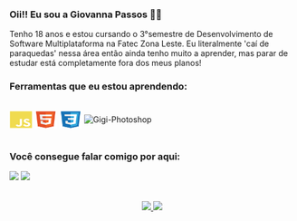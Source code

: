 ### Oii!! Eu sou a Giovanna Passos 👋😁

  Tenho 18 anos e estou cursando o 3°semestre de Desenvolvimento de Software Multiplataforma na Fatec Zona Leste. Eu literalmente 'caí de paraquedas' nessa área então ainda tenho muito a aprender, mas parar de estudar está completamente fora dos meus planos!  <br>
  
### Ferramentas que eu estou aprendendo:
  <div style="display: inline_block"><br>
  <img align="center" alt="Gigi-Js" height="30" width="40" src="https://raw.githubusercontent.com/devicons/devicon/master/icons/javascript/javascript-plain.svg">
  <img align="center" alt="Gigi-HTML" height="30" width="40" src="https://raw.githubusercontent.com/devicons/devicon/master/icons/html5/html5-original.svg">
  <img align="center" alt="Gigi-CSS" height="30" width="40" src="https://raw.githubusercontent.com/devicons/devicon/master/icons/css3/css3-original.svg">
  <img align="center" alt="Gigi-Photoshop" height="30" width="40" src="https://cdn.jsdelivr.net/gh/devicons/devicon/icons/photoshop/photoshop-plain.svg">
  </div>        
 <src="https://media.discordapp.net/attachments/639956127056134178/890373478988013628/Publicacoes_Instagram_1_1.png?width=676&height=676">
</div>
  <br>

### Você consegue falar comigo por aqui:
  <div>
    <a href = "mailto:giovanna.figueirasilva@gmail.com"><img src="https://img.shields.io/badge/-Gmail-%23333?style=for-the-badge&logo=gmail&logoColor=white"  target="_blank"></a>
     <a href = https://www.linkedin.com/in/giovannafigueira><img src=https://img.shields.io/badge/LinkedIn-0077B5?style=for-the-badge&logo=linkedin&logoColor=white target="_blank"></a>
  </div>
  <br>
  <br>
<div align="center">
  <a href="https://github.com/giovannapfs">
  <img height="180em" src="https://github-readme-stats.vercel.app/api?username=giovannapfs&show_icons=true&theme=radical&include_all_commits=true&count_private=true&locale=pt-br"/>
  <img height="180em" src="https://github-readme-stats.vercel.app/api/top-langs/?username=giovannapfs&layout=compact&langs_count=7&theme=radical&locale=pt-br"/>
  </div>
